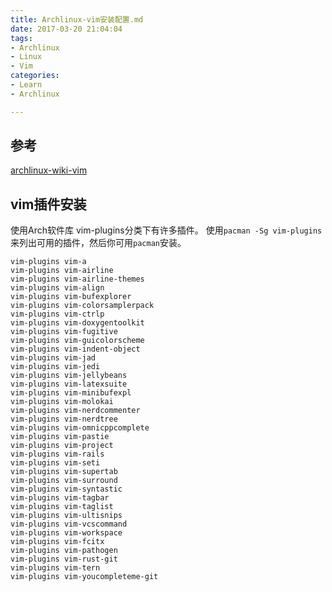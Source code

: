 ```yaml
---
title: Archlinux-vim安装配置.md
date: 2017-03-20 21:04:04
tags: 
- Archlinux
- Linux
- Vim
categories: 
- Learn
- Archlinux

---
```

## 参考
[archlinux-wiki-vim](https://wiki.archlinux.org/index.php/Vim_(%E7%AE%80%E4%BD%93%E4%B8%AD%E6%96%87)#.E5.AE.89.E8.A3.85)

## vim插件安装

使用Arch软件库
vim-plugins分类下有许多插件。 使用`pacman -Sg vim-plugins`来列出可用的插件，然后你可用`pacman`安装。

```
vim-plugins vim-a
vim-plugins vim-airline
vim-plugins vim-airline-themes
vim-plugins vim-align
vim-plugins vim-bufexplorer
vim-plugins vim-colorsamplerpack
vim-plugins vim-ctrlp
vim-plugins vim-doxygentoolkit
vim-plugins vim-fugitive
vim-plugins vim-guicolorscheme
vim-plugins vim-indent-object
vim-plugins vim-jad
vim-plugins vim-jedi
vim-plugins vim-jellybeans
vim-plugins vim-latexsuite
vim-plugins vim-minibufexpl
vim-plugins vim-molokai
vim-plugins vim-nerdcommenter
vim-plugins vim-nerdtree
vim-plugins vim-omnicppcomplete
vim-plugins vim-pastie
vim-plugins vim-project
vim-plugins vim-rails
vim-plugins vim-seti
vim-plugins vim-supertab
vim-plugins vim-surround
vim-plugins vim-syntastic
vim-plugins vim-tagbar
vim-plugins vim-taglist
vim-plugins vim-ultisnips
vim-plugins vim-vcscommand
vim-plugins vim-workspace
vim-plugins vim-fcitx
vim-plugins vim-pathogen
vim-plugins vim-rust-git
vim-plugins vim-tern
vim-plugins vim-youcompleteme-git
```
